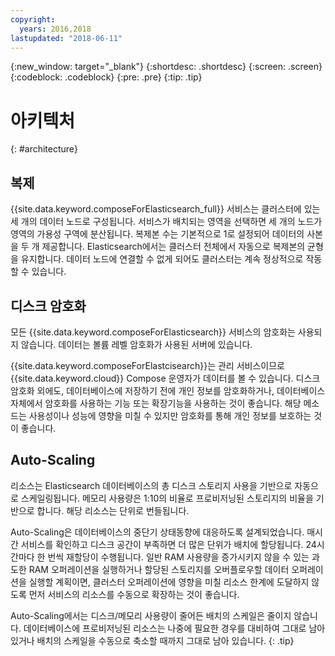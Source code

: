 ```yaml
---
copyright:
  years: 2016,2018
lastupdated: "2018-06-11"
---
```


{:new_window: target="_blank"}
{:shortdesc: .shortdesc}
{:screen: .screen}
{:codeblock: .codeblock}
{:pre: .pre}
{:tip: .tip}

# 아키텍처 
{: #architecture}


## 복제
{{site.data.keyword.composeForElasticsearch_full}} 서비스는 클러스터에 있는 세 개의 데이터 노드로 구성됩니다. 서비스가 배치되는 영역을 선택하면 세 개의 노드가 영역의 가용성 구역에 분산됩니다. 복제본 수는 기본적으로 1로 설정되어 데이터의 사본을 두 개 제공합니다. Elasticsearch에서는 클러스터 전체에서 자동으로 복제본의 균형을 유지합니다. 데이터 노드에 연결할 수 없게 되어도 클러스터는 계속 정상적으로 작동할 수 있습니다.
   
## 디스크 암호화

모든 {{site.data.keyword.composeForElasticsearch}} 서비스의 암호화는 사용되지 않습니다. 데이터는 볼륨 레벨 암호화가 사용된 서버에 있습니다. 

{{site.data.keyword.composeForElastcisearch}}는 관리 서비스이므로 {{site.data.keyword.cloud}} Compose 운영자가 데이터를 볼 수 있습니다. 디스크 암호화 외에도, 데이터베이스에 저장하기 전에 개인 정보를 암호화하거나, 데이터베이스 자체에서 암호화를 사용하는 기능 또는 확장기능을 사용하는 것이 좋습니다. 해당 메소드는 사용성이나 성능에 영향을 미칠 수 있지만 암호화를 통해 개인 정보를 보호하는 것이 좋습니다.

## Auto-Scaling

리소스는 Elasticsearch 데이터베이스의 총 디스크 스토리지 사용을 기반으로 자동으로 스케일링됩니다. 메모리 사용량은 1:10의 비율로 프로비저닝된 스토리지의 비율을 기반으로 합니다. 해당 리소스는 단위로 번들됩니다.

Auto-Scaling은 데이터베이스의 중단기 상태동향에 대응하도록 설계되었습니다. 매시간 서비스를 확인하고 디스크 공간이 부족하면 더 많은 단위가 배치에 할당됩니다. 24시간마다 한 번씩 재할당이 수행됩니다. 일반 RAM 사용량을 증가시키지 않을 수 있는 과도한 RAM 오퍼레이션을 실행하거나 할당된 스토리지를 오버플로우할 데이터 오퍼레이션을 실행할 계획이면, 클러스터 오퍼레이션에 영향을 미칠 리소스 한계에 도달하지 않도록 먼저 서비스의 리소스를 수동으로 확장하는 것이 좋습니다.

Auto-Scaling에서는 디스크/메모리 사용량이 줄어든 배치의 스케일은 줄이지 않습니다. 데이터베이스에 프로비저닝된 리소스는 나중에 필요한 경우를 대비하여 그대로 남아 있거나 배치의 스케일을 수동으로 축소할 때까지 그대로 남아 있습니다.
{: .tip}
